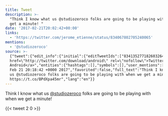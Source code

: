 ```yaml
---
title: Tweet
description: >-
  "Think I know what us @studiozeroco folks are going to be playing with when we
  get a minute! "
date: '2017-02-21T20:02:42+00:00'
links:
  - 'https://twitter.com/jerome_etienne/status/834067802705240065'
mentions:
  - '@studiozeroco'
source: >-
  {"tweet":{"edit_info":{"initial":{"editTweetIds":["834135277182603264"],"editableUntil":"2017-02-21T21:18:42.221Z","editsRemaining":"5","isEditEligible":true}},"retweeted":false,"source":"<a
  href=\"http://twitter.com/download/android\" rel=\"nofollow\">Twitter for
  Android</a>","entities":{"hashtags":[],"symbols":[],"user_mentions":[{"name":"StudioZero","screen_name":"studiozeroco","indices":["21","34"],"id_str":"3042285665","id":"3042285665"}],"urls":[{"url":"https://t.co/BPdXpa45mr","expanded_url":"https://twitter.com/jerome_etienne/status/834067802705240065","display_url":"twitter.com/jerome_etienne…","indices":["92","115"]}]},"display_text_range":["0","115"],"favorite_count":"2","id_str":"834135277182603264","truncated":false,"retweet_count":"0","id":"834135277182603264","possibly_sensitive":false,"created_at":"Tue
  Feb 21 20:18:42 +0000 2017","favorited":false,"full_text":"Think I know what
  us @studiozeroco folks are going to be playing with when we get a minute!
  https://t.co/BPdXpa45mr","lang":"en"}}
---
```

Think I know what us [@studiozeroco](https://twitter.com/@studiozeroco) folks are going to be playing with when we get a minute! 
    
{{< tweet 2 0 >}}
    
